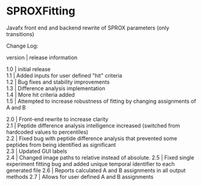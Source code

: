 # SPROXFitting
Javafx front end and backend rewrite of SPROX parameters (only transitions)






Change Log:

version  | release information  

1.0  | initial release  
1.1  | Added inputs for user defined "hit" criteria  
1.2  | Bug fixes and stability improvements  
1.3  | Difference analysis implementation  
1.4  | More hit criteria added  
1.5  | Attempted to increase robustness of fitting by changing assignments of A and B  
  
2.0  | Front-end rewrite to increase clarity  
2.1  | Peptide difference analysis intelligence increased (switched from hardcoded values to percentiles)  
2.2  | Fixed bug with peptide difference analysis that prevented some peptides from being identified as  significant    
2.3  | Updated GUI labels  
2.4  | Changed image paths to relative instead of absolute. 
2.5  | Fixed single experiment fitting bug and added unique temporal identifier to each generated file
2.6  | Reports calculated A and B assignments in all output methods
2.7  | Allows for user defined A and B assignments